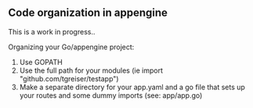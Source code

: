 ## Code organization in appengine

This is a work in progress..

Organizing your Go/appengine project:

1. Use GOPATH
2. Use the full path for your modules (ie import "github.com/tgreiser/testapp")
3. Make a separate directory for your app.yaml and a go file that sets up your routes and some dummy imports (see: app/app.go)
